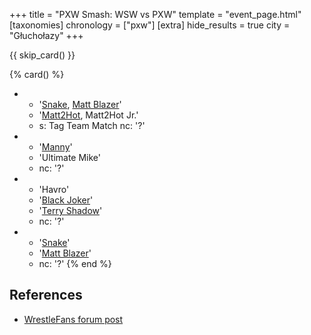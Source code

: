 +++
title = "PXW Smash: WSW vs PXW"
template = "event_page.html"
[taxonomies]
chronology = ["pxw"]
[extra]
hide_results = true
city = "Głuchołazy"
+++

{{ skip_card() }}


{% card() %}
- - '[Snake](@/w/snake.md), [Matt Blazer](@/w/blazer.md)'
  - '[Matt2Hot](@/w/sedzia-matt2hot.md), Matt2Hot Jr.'
  - s: Tag Team Match
    nc: '?'
- - '[Manny](@/w/manny.md)'
  - 'Ultimate Mike'
  - nc: '?'
- - 'Havro'
  - '[Black Joker](@/w/black-joker.md)'
  - '[Terry Shadow](@/w/shadow.md)'
  - nc: '?'
- - '[Snake](@/w/snake.md)'
  - '[Matt Blazer](@/w/blazer.md)'
  - nc: '?'
{% end %}

## References

* [WrestleFans forum post](https://wrestlefans.pl/forum/viewtopic.php?f=247&t=30622)

